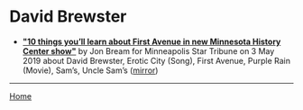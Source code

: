# David Brewster

 - [**"10 things you’ll learn about First Avenue in new Minnesota History Center show"**](http://www.startribune.com/10-things-you-ll-learn-about-first-avenue-in-new-minnesota-history-center-show/509374312/) by Jon Bream for Minneapolis Star Tribune on 3 May 2019 about David Brewster, Erotic City (Song), First Avenue, Purple Rain (Movie), Sam’s, Uncle Sam’s ([mirror](https://web.archive.org/web/*/http://www.startribune.com/10-things-you-ll-learn-about-first-avenue-in-new-minnesota-history-center-show/509374312/))

----

[Home](../)
